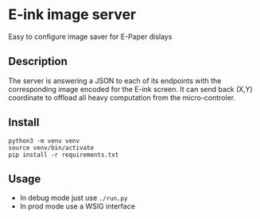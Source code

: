 # E-ink image server
Easy to configure image saver for E-Paper dislays

## Description
The server is answering a JSON to each of its endpoints with the corresponding image encoded for the E-ink screen.
It can send back (X,Y) coordinate to offload all heavy computation from the micro-controler.

## Install
```
python3 -m venv venv
source venv/bin/activate
pip install -r requirements.txt
```

## Usage
* In debug mode just use `./run.py`
* In prod mode use a WSIG interface

